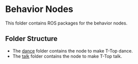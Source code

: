 # Behavior Nodes
This folder contains ROS packages for the behavior nodes.

## Folder Structure
- The [dance](dance) folder contains the node to make T-Top dance.
- The [talk](dance) folder contains the node to make T-Top talk.
